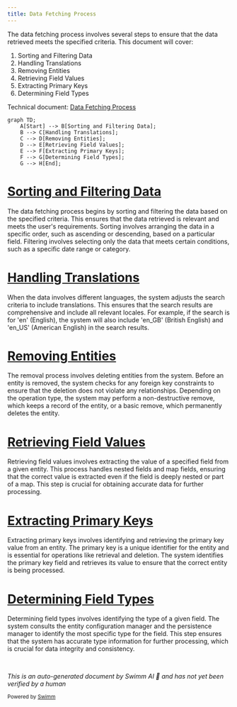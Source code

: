 ```yaml
---
title: Data Fetching Process
---
```

The data fetching process involves several steps to ensure that the data retrieved meets the specified criteria. This document will cover:

1. Sorting and Filtering Data
2. Handling Translations
3. Removing Entities
4. Retrieving Field Values
5. Extracting Primary Keys
6. Determining Field Types

Technical document: <SwmLink doc-title="Data Fetching Process">[Data Fetching Process](/.swm/data-fetching-process.f1vy5qzr.sw.md)</SwmLink>

```mermaid
graph TD;
    A[Start] --> B[Sorting and Filtering Data];
    B --> C[Handling Translations];
    C --> D[Removing Entities];
    D --> E[Retrieving Field Values];
    E --> F[Extracting Primary Keys];
    F --> G[Determining Field Types];
    G --> H[End];
```

# [Sorting and Filtering Data](https://app.swimm.io/repos/Z2l0aHViJTNBJTNBQnJvYWRsZWFmQ29tbWVyY2UtZGVtby1uZXclM0ElM0FTd2ltbS1EZW1v/docs/f1vy5qzr#fetch)

The data fetching process begins by sorting and filtering the data based on the specified criteria. This ensures that the data retrieved is relevant and meets the user's requirements. Sorting involves arranging the data in a specific order, such as ascending or descending, based on a particular field. Filtering involves selecting only the data that meets certain conditions, such as a specific date range or category.

# [Handling Translations](https://app.swimm.io/repos/Z2l0aHViJTNBJTNBQnJvYWRsZWFmQ29tbWVyY2UtZGVtby1uZXclM0ElM0FTd2ltbS1EZW1v/docs/f1vy5qzr#add-translation-search-if-needed)

When the data involves different languages, the system adjusts the search criteria to include translations. This ensures that the search results are comprehensive and include all relevant locales. For example, if the search is for 'en' (English), the system will also include 'en_GB' (British English) and 'en_US' (American English) in the search results.

# [Removing Entities](https://app.swimm.io/repos/Z2l0aHViJTNBJTNBQnJvYWRsZWFmQ29tbWVyY2UtZGVtby1uZXclM0ElM0FTd2ltbS1EZW1v/docs/f1vy5qzr#remove)

The removal process involves deleting entities from the system. Before an entity is removed, the system checks for any foreign key constraints to ensure that the deletion does not violate any relationships. Depending on the operation type, the system may perform a non-destructive remove, which keeps a record of the entity, or a basic remove, which permanently deletes the entity.

# [Retrieving Field Values](https://app.swimm.io/repos/Z2l0aHViJTNBJTNBQnJvYWRsZWFmQ29tbWVyY2UtZGVtby1uZXclM0ElM0FTd2ltbS1EZW1v/docs/f1vy5qzr#get-field-value)

Retrieving field values involves extracting the value of a specified field from a given entity. This process handles nested fields and map fields, ensuring that the correct value is extracted even if the field is deeply nested or part of a map. This step is crucial for obtaining accurate data for further processing.

# [Extracting Primary Keys](https://app.swimm.io/repos/Z2l0aHViJTNBJTNBQnJvYWRsZWFmQ29tbWVyY2UtZGVtby1uZXclM0ElM0FTd2ltbS1EZW1v/docs/f1vy5qzr#get-primary-key)

Extracting primary keys involves identifying and retrieving the primary key value from an entity. The primary key is a unique identifier for the entity and is essential for operations like retrieval and deletion. The system identifies the primary key field and retrieves its value to ensure that the correct entity is being processed.

# [Determining Field Types](https://app.swimm.io/repos/Z2l0aHViJTNBJTNBQnJvYWRsZWFmQ29tbWVyY2UtZGVtby1uZXclM0ElM0FTd2ltbS1EZW1v/docs/f1vy5qzr#get-field-type)

Determining field types involves identifying the type of a given field. The system consults the entity configuration manager and the persistence manager to identify the most specific type for the field. This step ensures that the system has accurate type information for further processing, which is crucial for data integrity and consistency.

&nbsp;

*This is an auto-generated document by Swimm AI 🌊 and has not yet been verified by a human*

<SwmMeta version="3.0.0" repo-id="Z2l0aHViJTNBJTNBQnJvYWRsZWFmQ29tbWVyY2UtZGVtby1uZXclM0ElM0FTd2ltbS1EZW1v" repo-name="BroadleafCommerce-demo-new" doc-type="product-flows"><sup>Powered by [Swimm](/)</sup></SwmMeta>
